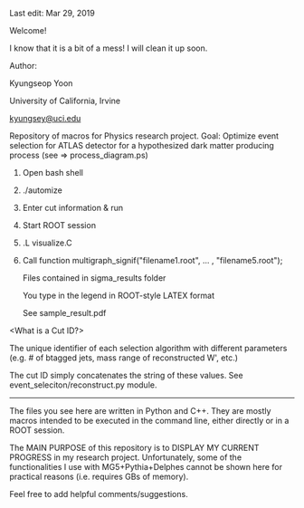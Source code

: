Last edit: Mar 29, 2019

Welcome!

I know that it is a bit of a mess! I will clean it up soon.

Author:

Kyungseop Yoon

University of California, Irvine

kyungsey@uci.edu

Repository of macros for Physics research project.
Goal: Optimize event selection for ATLAS detector for a hypothesized dark matter producing process (see => process_diagram.ps)

<Usage>
   
1) Open bash shell

2) ./automize

3) Enter cut information & run

4) Start ROOT session

5) .L visualize.C

6) Call function multigraph_signif("filename1.root", ... , "filename5.root");

   Files contained in sigma_results folder
   
   You type in the legend in ROOT-style LATEX format
   
   See sample_result.pdf
   

<What is a Cut ID?>

The unique identifier of each selection algorithm with different parameters (e.g. # of btagged jets, mass range of reconstructed W', etc.)

The cut ID simply concatenates the string of these values. See event_seleciton/reconstruct.py module.

--------------------------------------------
The files you see here are written in Python and C++. They are mostly macros intended to be executed in the command line, either directly or in a ROOT session.

The MAIN PURPOSE of this repository is to DISPLAY MY CURRENT PROGRESS in my research project. Unfortunately, some of the functionalities I use with MG5+Pythia+Delphes cannot be shown here for practical reasons (i.e. requires GBs of memory).

Feel free to add helpful comments/suggestions.
